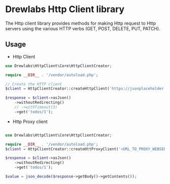 # Drewlabs Http Client library

The Http client library provides methods for making Http request to Http servers using the various HTTP verbs (GET, POST, DELETE, PUT, PATCH).

## Usage

- Http Client

``` php
use Drewlabs\HttpClient\Core\HttpClientCreator;

require __DIR__ . '/vendor/autoload.php';

// Create the HTTP client
$client = HttpClientCreator::createHttpClient('https://jsonplaceholder.typicode.com/');

$response = $client->asJson()
    ->withoutRedirecting()
    // ->withTimeout(3)
    ->get('todos/1');
```

- Http Proxy client

```php

use Drewlabs\HttpClient\Core\HttpClientCreator;

require __DIR__ . '/vendor/autoload.php';
$client = HttpClientCreator::createHttProxyClient('<URL_TO_PROXY_WEBSERVER>', 'proxy', 'https://jsonplaceholder.typicode.com/');

$response = $client->asJson()
    ->withoutRedirecting()
    ->get('todos/1');

$value = json_decode($response->getBody()->getContents());
```
